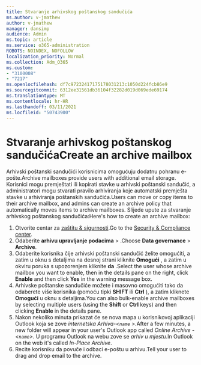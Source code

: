 ```yaml
---
title: Stvaranje arhivskog poštanskog sandučića
ms.author: v-jmathew
author: v-jmathew
manager: dansimp
audience: Admin
ms.topic: article
ms.service: o365-administration
ROBOTS: NOINDEX, NOFOLLOW
localization_priority: Normal
ms.collection: Adm_O365
ms.custom:
- "3100008"
- "7217"
ms.openlocfilehash: df7c97232417175178031213c1050d224fcb86e9
ms.sourcegitcommit: 6312ee31561db36104f32282d019d069ede69174
ms.translationtype: MT
ms.contentlocale: hr-HR
ms.lasthandoff: 03/11/2021
ms.locfileid: "50743900"
---
```

# <a name="create-an-archive-mailbox"></a><span data-ttu-id="59754-102">Stvaranje arhivskog poštanskog sandučića</span><span class="sxs-lookup"><span data-stu-id="59754-102">Create an archive mailbox</span></span>

<span data-ttu-id="59754-103">Arhivski poštanski sandučići korisnicima omogućuju dodatnu pohranu e-pošte.</span><span class="sxs-lookup"><span data-stu-id="59754-103">Archive mailboxes provide users with additional email storage.</span></span> <span data-ttu-id="59754-104">Korisnici mogu premještati ili kopirati stavke u arhivski poštanski sandučić, a administratori mogu stvarati pravilo arhiviranja koje automatski premješta stavke u arhiviranja poštanskih sandučića.</span><span class="sxs-lookup"><span data-stu-id="59754-104">Users can move or copy items to their archive mailbox, and admins can create an archive policy that automatically moves items to archive mailboxes.</span></span> <span data-ttu-id="59754-105">Slijede upute za stvaranje arhivskog poštanskog sandučića:</span><span class="sxs-lookup"><span data-stu-id="59754-105">Here's how to create an archive mailbox:</span></span>

1. <span data-ttu-id="59754-106">Otvorite centar za [zaštitu & sigurnosti]( https://go.microsoft.com/fwlink/p/?linkid=2077143).</span><span class="sxs-lookup"><span data-stu-id="59754-106">Go to the [Security & Compliance center]( https://go.microsoft.com/fwlink/p/?linkid=2077143).</span></span>
2. <span data-ttu-id="59754-107">Odaberite **arhivu upravljanje podacima**  >  .</span><span class="sxs-lookup"><span data-stu-id="59754-107">Choose **Data governance** > **Archive**.</span></span>
3. <span data-ttu-id="59754-108">Odaberite korisnika čije arhivski poštanski sandučić želite omogućiti, a zatim u oknu s detaljima na desnoj strani kliknite **Omogući** , a zatim u okviru poruka s upozorenjem kliknite **da** .</span><span class="sxs-lookup"><span data-stu-id="59754-108">Select the user whose archive mailbox you want to enable, then in the details pane on the right, click **Enable** and then click **Yes** in the warning message box.</span></span>
4. <span data-ttu-id="59754-109">Arhivske poštanske sandučiće možete i masovno omogućiti tako da odaberete više korisnika (pomoću tipki **SHIFT** ili **Ctrl** ), a zatim kliknete **Omogući** u oknu s detaljima.</span><span class="sxs-lookup"><span data-stu-id="59754-109">You can also bulk-enable archive mailboxes by selecting multiple users (using the **Shift** or **Ctrl** keys) and then clicking **Enable** in the details pane.</span></span>
5. <span data-ttu-id="59754-110">Nakon nekoliko minuta prikazat će se nova mapa u korisnikovoj aplikaciji Outlook koja se zove *internetska Arhiva-<`name` >*.</span><span class="sxs-lookup"><span data-stu-id="59754-110">After a few minutes, a new folder will appear in your user's Outlook app called *Online Archive - <`name`>*.</span></span> <span data-ttu-id="59754-111">U programu Outlook na webu zove se *arhiv u mjestu*.</span><span class="sxs-lookup"><span data-stu-id="59754-111">In Outlook on the web it's called *In-Place Archive*.</span></span>
6. <span data-ttu-id="59754-112">Recite korisniku da povuče i odbaci e-poštu u arhivu.</span><span class="sxs-lookup"><span data-stu-id="59754-112">Tell your user to drag and drop email to the archive.</span></span>
